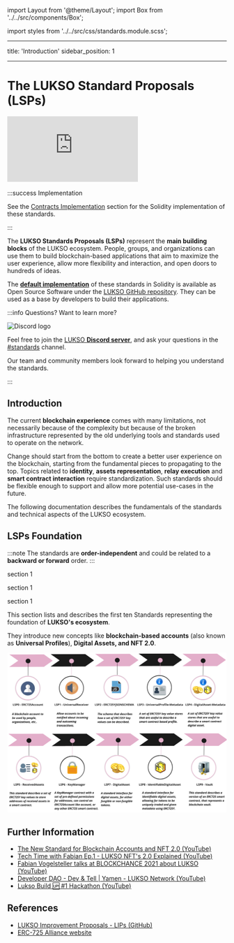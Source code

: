 import Layout from '@theme/Layout';
import Box from '../../src/components/Box';

import styles from '../../src/css/standards.module.scss';

---

title: 'Introduction'
sidebar_position: 1

---

# The LUKSO Standard Proposals (LSPs)

<div class="video-container">
<iframe src="https://www.youtube.com/embed/skA4Y-vvt5s" title="YouTube video player" frameborder="0" allow="accelerometer; autoplay; clipboard-write; encrypted-media; gyroscope; picture-in-picture" allowfullscreen></iframe>
</div>

:::success Implementation

See the [Contracts Implementation](./smart-contracts/introduction.md) section for the Solidity implementation of these standards.

:::

The **LUKSO Standards Proposals (LSPs)** represent the **main building blocks** of the LUKSO ecosystem. People, groups, and organizations can use them to build blockchain-based applications that aim to maximize the user experience, allow more flexibility and interaction, and open doors to hundreds of ideas.

The **[default implementation](./smart-contracts/introduction.md)** of these standards in Solidity is available as Open Source Software under the [LUKSO GitHub repository](https://github.com/lukso-network). They can be used as a base by developers to build their applications.

:::info Questions? Want to learn more?

<div class="discord-logo">

![Discord logo](./discord-logo.png)

</div>

Feel free to join the [LUKSO **Discord server**](https://discord.com/channels/359064931246538762/620552532602912769), and ask your questions in the [#standards](https://discord.com/channels/359064931246538762/620552532602912769) channel.

Our team and community members look forward to helping you understand the standards.

:::

## Introduction

The current **blockchain experience** comes with many limitations, not necessarily because of the complexity but because of the broken infrastructure represented by the old underlying tools and standards used to operate on the network.

Change should start from the bottom to create a better user experience on the blockchain, starting from the fundamental pieces to propagating to the top. Topics related to **identity**, **assets representation**, **relay execution** and **smart contract interaction** require standardization. Such standards should be flexible enough to support and allow more potential use-cases in the future.

The following documentation describes the fundamentals of the standards and technical aspects of the LUKSO ecosystem.

## LSPs Foundation

:::note
The standards are **order-independent** and could be related to a **backward or forward** order.
:::

<div className={styles.container}>
    <div className={styles.cardContainer}>
        <p>section 1</p>
    </div>
    <div className={styles.cardContainer}>
        <p>section 1</p>
    </div>
    <div className={styles.cardContainer}>
        <p>section 1</p>
    </div>
</div>

This section lists and describes the first ten Standards representing the foundation of **LUKSO's ecosystem**.

They introduce new concepts like **blockchain-based accounts** (also known as **Universal Profiles**), **Digital Assets, and NFT 2.0**.

![lsp-roadmap](/img/standards/introduction/lsp-roadmap.jpg)

## Further Information

- [The New Standard for Blockchain Accounts and NFT 2.0 (YouTube)](https://www.youtube.com/watch?v=7u0WGAS1k_Q)
- [Tech Time with Fabian Ep.1 - LUKSO NFT's 2.0 Explained (YouTube)](https://www.youtube.com/watch?v=Nx5D9QWNIhI)
- [Fabian Vogelsteller talks at BLOCKCHANCE 2021 about LUKSO (YouTube)](https://www.youtube.com/watch?v=aoZE_0Ey1SQ)
- [Developer DAO - Dev & Tell | Yamen - LUKSO Network (YouTube)](https://www.youtube.com/watch?v=1OeBpJIstSQ)
- [Lukso Build 🆙 #1 Hackathon (YouTube)](https://www.youtube.com/watch?v=veHqhpgGDr4)

## References

- [LUKSO Improvement Proposals - LIPs (GitHub)](https://github.com/lukso-network/LIPs)
- [ERC-725 Alliance website](https://erc725alliance.org/)
